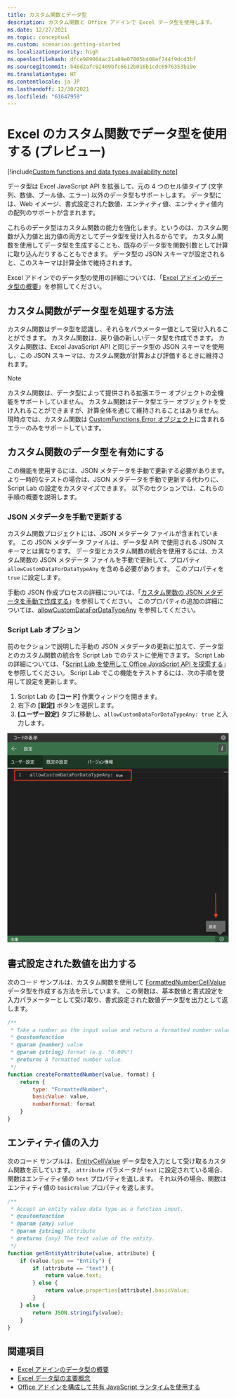 ```yaml
---
title: カスタム関数とデータ型
description: カスタム関数と Office アドインで Excel データ型を使用します。
ms.date: 12/27/2021
ms.topic: conceptual
ms.custom: scenarios:getting-started
ms.localizationpriority: high
ms.openlocfilehash: dfce989064ac21a09e07805b408ef744f9dcd3bf
ms.sourcegitcommit: b46d2afc92409bfc6612b016b1cdc6976353b19e
ms.translationtype: HT
ms.contentlocale: ja-JP
ms.lasthandoff: 12/30/2021
ms.locfileid: "61647959"
---
```

# <a name="use-data-types-with-custom-functions-in-excel-preview"></a>Excel のカスタム関数でデータ型を使用する (プレビュー)

[!include[Custom functions and data types availability note](../includes/excel-custom-functions-data-types-note.md)]

データ型は Excel JavaScript API を拡張して、元の 4 つのセル値タイプ (文字列、数値、ブール値、エラー) 以外のデータ型もサポートします。 データ型には、Web イメージ、書式設定された数値、エンティティ値、エンティティ値内の配列のサポートが含まれます。

これらのデータ型はカスタム関数の能力を強化します。というのは、カスタム関数が入力値と出力値の両方としてデータ型を受け入れるからです。 カスタム関数を使用してデータ型を生成することも、既存のデータ型を関数引数として計算に取り込んだりすることもできます。 データ型の JSON スキーマが設定されると、このスキーマは計算全体で維持されます。

Excel アドインでのデータ型の使用の詳細については、「[Excel アドインのデータ型の概要](excel-data-types-overview.md)」を参照してください。

## <a name="how-custom-functions-handle-data-types"></a>カスタム関数がデータ型を処理する方法

カスタム関数はデータ型を認識し、それらをパラメーター値として受け入れることができます。 カスタム関数は、戻り値の新しいデータ型を作成できます。 カスタム関数は、Excel JavaScript API と同じデータ型の JSON スキーマを使用し、この JSON スキーマは、カスタム関数が計算および評価するときに維持されます。

> [!NOTE]
> カスタム関数は、データ型によって提供される拡張エラー オブジェクトの全機能をサポートしていません。 カスタム関数はデータ型エラー オブジェクトを受け入れることができますが、計算全体を通じて維持されることはありません。 現時点では、カスタム関数は [CustomFunctions.Error オブジェクト](custom-functions-errors.md)に含まれるエラーのみをサポートしています。

## <a name="enable-data-types-for-custom-functions"></a>カスタム関数のデータ型を有効にする

この機能を使用するには、JSON メタデータを手動で更新する必要があります。 より一時的なテストの場合は、JSON メタデータを手動で更新する代わりに、Script Lab の設定をカスタマイズできます。 以下のセクションでは、これらの手順の概要を説明します。

### <a name="manually-update-json-metadata"></a>JSON メタデータを手動で更新する

カスタム関数プロジェクトには、JSON メタデータ ファイルが含まれています。 この JSON メタデータ ファイルは、データ型 API で使用される JSON スキーマとは異なります。 データ型とカスタム関数の統合を使用するには、カスタム関数の JSON メタデータ ファイルを手動で更新して、プロパティ `allowCustomDataForDataTypeAny` を含める必要があります。 このプロパティを `true` に設定します。

手動の JSON 作成プロセスの詳細については、「[カスタム関数の JSON メタデータを手動で作成する](custom-functions-json.md)」を参照してください。 このプロパティの追加の詳細については、[allowCustomDataForDataTypeAny](custom-functions-json.md#allowcustomdatafordatatypeany-preview) を参照してください。

### <a name="script-lab-option"></a>Script Lab オプション

前のセクションで説明した手動の JSON メタデータの更新に加えて、データ型とのカスタム関数の統合を Script Lab でのテストに使用できます。 Script Lab の詳細については、「[Script Lab を使用して Office JavaScript API を探索する](../overview/explore-with-script-lab.md)」を参照してください。 Script Lab でこの機能をテストするには、次の手順を使用して設定を更新します。

1. Script Lab の **[コード]** 作業ウィンドウを開きます。
1. 右下の **[設定]** ボタンを選択します。
1. **[ユーザー設定]** タブに移動し、`allowCustomDataForDataTypeAny: true` と入力します。

![Script Lab でカスタム関数のデータ型を有効にする手順を示すスクリーンショット。](../images/custom-functions-script-lab-data-type.png)

## <a name="output-a-formatted-number-value"></a>書式設定された数値を出力する

次のコード サンプルは、カスタム関数を使用して [FormattedNumberCellValue](/javascript/api/excel/excel.formattednumbercellvalue) データ型を作成する方法を示しています。 この関数は、基本数値と書式設定を入力パラメーターとして受け取り、書式設定された数値データ型を出力として返します。

```js
/**
 * Take a number as the input value and return a formatted number value as the output.
 * @customfunction
 * @param {number} value
 * @param {string} format (e.g. "0.00%")
 * @returns A formatted number value.
 */
function createFormattedNumber(value, format) {
    return {
        type: "FormattedNumber",
        basicValue: value,
        numberFormat: format
    }
}
```

## <a name="input-an-entity-value"></a>エンティティ値の入力

次のコード サンプルは、[EntityCellValue](/javascript/api/excel/excel.entitycellvalue) データ型を入力として受け取るカスタム関数を示しています。 `attribute` パラメータが `text` に設定されている場合、関数はエンティティ値の `text` プロパティを返します。 それ以外の場合、関数はエンティティ値の `basicValue` プロパティを返します。

```js
/**
 * Accept an entity value data type as a function input.
 * @customfunction
 * @param {any} value
 * @param {string} attribute
 * @returns {any} The text value of the entity.
 */
function getEntityAttribute(value, attribute) {
    if (value.type == "Entity") {
        if (attribute == "text") {
            return value.text;
        } else {
            return value.properties[attribute].basicValue;
        }
    } else {
        return JSON.stringify(value);
    }
}
```

## <a name="see-also"></a>関連項目

* [Excel アドインのデータ型の概要](excel-data-types-overview.md)
* [Excel データ型の主要概念](excel-data-types-concepts.md)
* [Office アドインを構成して共有 JavaScript ランタイムを使用する](../develop/configure-your-add-in-to-use-a-shared-runtime.md)
